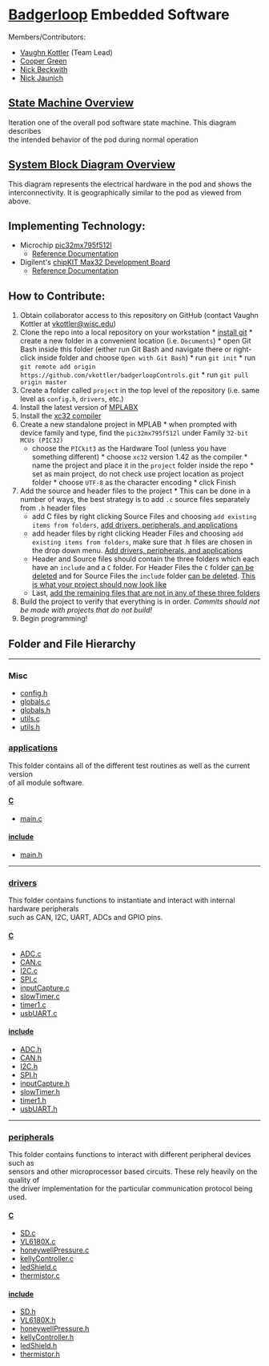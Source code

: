 # [Badgerloop](http://badgerloop.com/) Embedded Software

Members/Contributors:
  * [Vaughn Kottler](http://vaughnsplayground.me/) (Team Lead)
  * [Cooper Green](https://github.com/csgreen3)
  * [Nick Beckwith](https://github.com/nickbeckwith)
  * [Nick Jaunich](http://nicholasjaunich.com/)

## [State Machine Overview](http://vaughnsplayground.me/OverallPodOperation.html)

  Iteration one of the overall pod software state machine. This diagram describes   
  the intended behavior of the pod during normal operation

## [System Block Diagram Overview](http://vaughnsplayground.me/OverallBlockDiagram.pdf)

  This diagram represents the electrical hardware in the pod and shows the   
  interconnectivity. It is geographically similar to the pod as viewed from above.

## Implementing Technology:
* Microchip [pic32mx795f512l](http://www.microchip.com/wwwproducts/en/PIC32MX795F512L)
  * [Reference Documentation](http://ww1.microchip.com/downloads/en/DeviceDoc/60001156J.pdf)
* Digilent's [chipKIT Max32 Development Board](http://store.digilentinc.com/chipkit-max32-microcontroller-board-with-mega-r3-headers/)
  * [Reference Documentation](https://reference.digilentinc.com/chipkit_max32/refmanual)
  
## How to Contribute:

  1. Obtain collaborator access to this repository on GitHub (contact Vaughn Kottler at [vkottler@wisc.edu](vkottler@wisc.edu))
  2. Clone the repo into a local repository on your workstation
    * [install git](https://git-scm.com/)
	* create a new folder in a convenient location (i.e. `Documents`)
	* open Git Bash inside this folder (either run Git Bash and navigate there or right-click inside folder and choose `Open with Git Bash`)
	* run `git init`
	* run `git remote add origin https://github.com/vkottler/badgerloopControls.git`
	* run `git pull origin master`
  3. Create a folder called `project` in the top level of the repository (i.e. same level as `config.h`, `drivers`, etc.)
  4. Install the latest version of [MPLABX](http://www.microchip.com/mplab/mplab-x-ide)
  5. Install the [xc32 compiler](http://www.microchip.com/mplab/compilers)
  6. Create a new standalone project in MPLAB
    * when prompted with device family and type, find the `pic32mx795f512l` under Family `32-bit MCUs (PIC32)`
	  * choose the `PICkit3` as the Hardware Tool (unless you have something different)
    * choose `xc32` version 1.42 as the compiler
    * name the project and place it in the `project` folder inside the repo
    * set as main project, do not check use project location as project folder
    * choose `UTF-8` as the character encoding
    * click Finish
  7. Add the source and header files to the project
    * This can be done in a number of ways, the best strategy is to add `.c` source files
      separately from `.h` header files
      * add C files by right clicking Source Files and choosing `add existing items from folders`, [add drivers, peripherals, and applications](screenshots/creatingAproject/addingSourceFiles.PNG)
      * add header files by right clicking Header Files and choosing `add existing items from folders`, make sure that .h files are chosen in the drop down menu. [Add drivers, peripherals, and applications](screenshots/creatingAproject/addingHeaderFiles.PNG)
      * Header and Source files should contain the three folders which each have an `include` and a `C` folder. For Header Files the `C` folder [can be deleted](screenshots/creatingAproject/deleteCfolderForInclude.PNG) and for Source Files the `include` folder [can be deleted](screenshots/creatingAproject/deleteIncludeFolderForSource.PNG). [This is what your project should now look like](screenshots/creatingAproject/whenFinishedAddingFromFolder.PNG)
      * Last, [add the remaining files that are not in any of these three folders](screenshots/creatingAproject/whenFinished.PNG)
  8. Build the project to verify that everything is in order. *Commits should not be made with projects that do not build!*
  9. Begin programming!
  
## Folder and File Hierarchy

---

### Misc

  * [config.h](config.h)
  * [globals.c](globals.c)
  * [globals.h](globals.h)
  * [utils.c](utils.c)
  * [utils.h](utils.h)
  
### [applications](applications)

  This folder contains all of the different test routines as well as the current version   
  of all module software.

#### [C](applications/C)

  * [main.c](applications/C/main.c)

#### [include](applications/include)

  * [main.h](applications/include/main.h)

---  
  
### [drivers](drivers)

  This folder contains functions to instantiate and interact with internal hardware peripherals   
  such as CAN, I2C, UART, ADCs and GPIO pins.

#### [C](drivers/C)

  * [ADC.c](drivers/C/ADC.c)
  * [CAN.c](drivers/C/CAN.c)
  * [I2C.c](drivers/C/I2C.c)
  * [SPI.c](drivers/C/SPI.c)
  * [inputCapture.c](drivers/C/inputCapture.c)
  * [slowTimer.c](drivers/C/slowTimer.c)
  * [timer1.c](drivers/C/timer1.c)
  * [usbUART.c](drivers/C/usbUART.c)

#### [include](drivers/include)

  * [ADC.h](drivers/include/ADC.c)
  * [CAN.h](drivers/include/CAN.c)
  * [I2C.h](drivers/include/I2C.c)
  * [SPI.h](drivers/include/SPI.c)
  * [inputCapture.h](drivers/include/inputCapture.c)
  * [slowTimer.h](drivers/include/slowTimer.c)
  * [timer1.h](drivers/include/timer1.c)
  * [usbUART.h](drivers/include/usbUART.c)

---
  
### [peripherals](peripherals)

  This folder contains functions to interact with different peripheral devices such as   
  sensors and other microprocessor based circuits. These rely heavily on the quality of   
  the driver implementation for the particular communication protocol being used.

#### [C](peripherals/C)

  * [SD.c](peripherals/C/SD.c)
  * [VL6180X.c](peripherals/C/VL6180X.c)
  * [honeywellPressure.c](peripherals/C/honeywellPressure.c)
  * [kellyController.c](peripherals/C/kellyController.c)
  * [ledShield.c](peripherals/C/ledShield.c)
  * [thermistor.c](peripherals/C/thermistor.c)

#### [include](peripherals/include)

  * [SD.h](peripherals/include/SD.h)
  * [VL6180X.h](peripherals/include/VL6180X.h)
  * [honeywellPressure.h](peripherals/include/honeywellPressure.h)
  * [kellyController.h](peripherals/include/kellyController.h)
  * [ledShield.h](peripherals/include/ledShield.h)
  * [thermistor.h](peripherals/include/thermistor.h)

